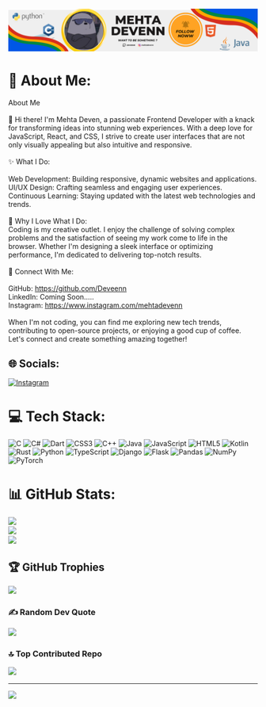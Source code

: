 [![MasterHead](https://github.com/Deveenn/Deveenn/blob/main/BANNER.png)](https://Deveenn.github.io)
# 💫 About Me:
About Me<br><br>👋 Hi there! I'm Mehta Deven, a passionate Frontend Developer with a knack for transforming ideas into stunning web experiences. With a deep love for JavaScript, React, and CSS, I strive to create user interfaces that are not only visually appealing but also intuitive and responsive.<br><br>✨ What I Do:<br><br>    Web Development: Building responsive, dynamic websites and applications.<br>    UI/UX Design: Crafting seamless and engaging user experiences.<br>    Continuous Learning: Staying updated with the latest web technologies and trends.<br><br>🌟 Why I Love What I Do:<br>Coding is my creative outlet. I enjoy the challenge of solving complex problems and the satisfaction of seeing my work come to life in the browser. Whether I'm designing a sleek interface or optimizing performance, I'm dedicated to delivering top-notch results.<br><br>🔗 Connect With Me:<br><br>    GitHub: https://github.com/Deveenn<br>    LinkedIn: Coming Soon.....<br>    Instagram: https://www.instagram.com/mehtadevenn <br><br>When I'm not coding, you can find me exploring new tech trends, contributing to open-source projects, or enjoying a good cup of coffee. Let's connect and create something amazing together!


## 🌐 Socials:
[![Instagram](https://img.shields.io/badge/Instagram-%23E4405F.svg?logo=Instagram&logoColor=white)](https://instagram.com/mehtadevenn) 

# 💻 Tech Stack:
![C](https://img.shields.io/badge/c-%2300599C.svg?style=plastic&logo=c&logoColor=white) ![C#](https://img.shields.io/badge/c%23-%23239120.svg?style=plastic&logo=csharp&logoColor=white) ![Dart](https://img.shields.io/badge/dart-%230175C2.svg?style=plastic&logo=dart&logoColor=white) ![CSS3](https://img.shields.io/badge/css3-%231572B6.svg?style=plastic&logo=css3&logoColor=white) ![C++](https://img.shields.io/badge/c++-%2300599C.svg?style=plastic&logo=c%2B%2B&logoColor=white) ![Java](https://img.shields.io/badge/java-%23ED8B00.svg?style=plastic&logo=openjdk&logoColor=white) ![JavaScript](https://img.shields.io/badge/javascript-%23323330.svg?style=plastic&logo=javascript&logoColor=%23F7DF1E) ![HTML5](https://img.shields.io/badge/html5-%23E34F26.svg?style=plastic&logo=html5&logoColor=white) ![Kotlin](https://img.shields.io/badge/kotlin-%237F52FF.svg?style=plastic&logo=kotlin&logoColor=white) ![Rust](https://img.shields.io/badge/rust-%23000000.svg?style=plastic&logo=rust&logoColor=white) ![Python](https://img.shields.io/badge/python-3670A0?style=plastic&logo=python&logoColor=ffdd54) ![TypeScript](https://img.shields.io/badge/typescript-%23007ACC.svg?style=plastic&logo=typescript&logoColor=white) ![Django](https://img.shields.io/badge/django-%23092E20.svg?style=plastic&logo=django&logoColor=white) ![Flask](https://img.shields.io/badge/flask-%23000.svg?style=plastic&logo=flask&logoColor=white) ![Pandas](https://img.shields.io/badge/pandas-%23150458.svg?style=plastic&logo=pandas&logoColor=white) ![NumPy](https://img.shields.io/badge/numpy-%23013243.svg?style=plastic&logo=numpy&logoColor=white) ![PyTorch](https://img.shields.io/badge/PyTorch-%23EE4C2C.svg?style=plastic&logo=PyTorch&logoColor=white)
# 📊 GitHub Stats:
![](https://github-readme-stats.vercel.app/api?username=Deveenn&theme=onedark&hide_border=false&include_all_commits=false&count_private=false)<br/>
![](https://github-readme-streak-stats.herokuapp.com/?user=Deveenn&theme=onedark&hide_border=false)<br/>
![](https://github-readme-stats.vercel.app/api/top-langs/?username=Deveenn&theme=onedark&hide_border=false&include_all_commits=false&count_private=false&layout=compact)

## 🏆 GitHub Trophies
![](https://github-profile-trophy.vercel.app/?username=Deveenn&theme=radical&no-frame=false&no-bg=false&margin-w=4)

### ✍️ Random Dev Quote
![](https://quotes-github-readme.vercel.app/api?type=horizontal&theme=radical)

### 🔝 Top Contributed Repo
![](https://github-contributor-stats.vercel.app/api?username=Deveenn&limit=5&theme=dark&combine_all_yearly_contributions=true)

---
[![](https://visitcount.itsvg.in/api?id=Deveenn&icon=6&color=0)](https://visitcount.itsvg.in)

<!-- Proudly created with GPRM ( https://gprm.itsvg.in ) -->
